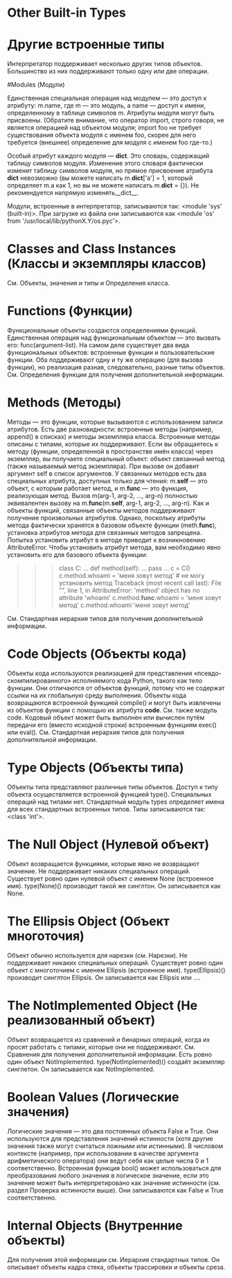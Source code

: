 #          Other Built-in Types
#          Другие встроенные типы

Интерпретатор поддерживает несколько других типов объектов. Большинство из них поддерживают
только одну или две операции.

#Modules (Модули)

Единственная специальная операция над модулем — это доступ к атрибуту: m.name, где m — это
модуль, а name — доступ к имени, определенному в таблице символов m. Атрибуты модуля могут
быть присвоены. (Обратите внимание, что оператор import, строго говоря, не является операцией
над объектом модуля; import foo не требует существования объекта модуля с именем foo, скорее
для него требуется (внешнее) определение для модуля с именем foo где-то.)

Особый атрибут каждого модуля — __dict__. Это словарь, содержащий таблицу символов модуля.
Изменение этого словаря фактически изменит таблицу символов модуля, но прямое присвоение
атрибута __dict__ невозможно (вы можете написать m.__dict__['a'] = 1, который определяет
m.a как 1, но вы не можете написать m.__dict__ = {}). Не рекомендуется напрямую изменять__dict__.

Модули, встроенные в интерпретатор, записываются так: <module 'sys' (built-in)>. При загрузке
из файла они записываются как <module 'os' from '/usr/local/lib/pythonX.Y/os.pyc'>.

# Classes and Class Instances (Классы и экземпляры классов)

См. Объекты, значения и типы и Определения класса.

# Functions (Функции)

Функциональные объекты создаются определениями функций. Единственная операция над
функциональным объектом — это вызвать его: func(argument-list).
На самом деле существует два вида функциональных объектов: встроенные функции и
пользовательские функции. Оба поддерживают одну и ту же операцию (для вызова функции), но
реализация разная, следовательно, разные типы объектов.
См. Определения функции для получения дополнительной информации.

# Methods (Методы)

Методы — это функции, которые вызываются с использованием записи атрибутов. Есть две
разновидности: встроенные методы (например, append() в списках) и методы экземпляра класса.
Встроенные методы описаны с типами, которые их поддерживают.
Если вы обращаетесь к методу (функции, определенной в пространстве имён класса) через
экземпляр, вы получаете специальный объект: объект связанный метод (также называемый метод
экземпляра). При вызове он добавит аргумент self в список аргументов. У связанных методов
есть два специальных атрибута, доступных только для чтения: m.__self__ — это объект, с
которым работает метод, и m.__func__ — это функция, реализующая метод. Вызов
m(arg-1, arg-2, ..., arg-n) полностью эквивалентен вызову на
m.__func__(m.__self__, arg-1, arg-2, ..., arg-n).
Как и объекты функций, связанные объекты методов поддерживают получение произвольных
атрибутов. Однако, поскольку атрибуты метода фактически хранятся в базовом объекте функции
(meth.__func__), установка атрибутов метода для связанных методов запрещена. Попытка
установить атрибут в методе приводит к возникновению AttributeError. Чтобы установить
атрибут метода, вам необходимо явно установить его для базового объекта функции:

>>> class C:
...     def method(self):
...         pass
...
>>> c = C()
>>> c.method.whoami = 'меня зовут метод'  # не могу установить метод
Traceback (most recent call last):
  File "<stdin>", line 1, in <module>
AttributeError: 'method' object has no attribute 'whoami'
>>> c.method.__func__.whoami = 'меня зовут метод'
>>> c.method.whoami
'меня зовут метод'

См. Стандартная иерархия типов для получения дополнительной информации.

# Code Objects (Объекты кода)

Объекты кода используются реализацией для представления «псевдо- скомпилированного»
исполняемого кода Python, такого как тело функции. Они отличаются от объектов функций,
потому что не содержат ссылки на их глобальную среду выполнения. Объекты кода возвращаются
встроенной функцией compile() и могут быть извлечены из объектов функции с помощью их
атрибута __code__. См. также модуль code.
Кодовый объект может быть выполнен или вычислен путём передачи его (вместо исходной строки)
встроенным функциям exec() или eval().
См. Стандартная иерархия типов для получения дополнительной информации.

# Type Objects (Объекты типа)

Объекты типа представляют различные типы объектов. Доступ к типу объекта осуществляется
встроенной функцией type(). Специальных операций над типами нет. Стандартный модуль types
определяет имена для всех стандартных встроенных типов.
Типы записываются так: <class 'int'>.

# The Null Object (Нулевой объект)

Объект возвращается функциями, которые явно не возвращают значение. Не поддерживает никаких
специальных операций. Существует ровно один нулевой объект с именем None (встроенное имя).
type(None)() производит такой же синглтон.
Он записывается как None.

# The Ellipsis Object (Объект многоточия)

Объект обычно используется для нарезки (см. Нарезки). Не поддерживает никаких специальных
операций. Существует ровно один объект с многоточием с именем Ellipsis (встроенное имя).
type(Ellipsis)() производит синглтон Ellipsis.
Он записывается как Ellipsis или ....

# The NotImplemented Object (Не реализованный объект)

Объект возвращается из сравнений и бинарных операций, когда их просят работать с типами,
которые они не поддерживают. См. Сравнения для получения дополнительной информации.
Есть ровно один объект NotImplemented. type(NotImplemented)() создаёт экземпляр синглетон.
Он записывается как NotImplemented.

# Boolean Values (Логические значения)

Логические значения — это два постоянных объекта False и True. Они используются для
представления значений истинности (хотя другие значения также могут считаться ложными или
истинными). В числовом контексте (например, при использовании в качестве аргумента
арифметического оператора) они ведут себя как целые числа 0 и 1 соответственно. Встроенная
функция bool() может использоваться для преобразования любого значения в логическое значение,
если это значение может быть интерпретировано как значение истинности
(см. раздел Проверка истинности выше).
Они записываются как False и True соответственно.

# Internal Objects (Внутренние объекты)

Для получения этой информации см. Иерархия стандартных типов. Он описывает объекты кадра
стека, объекты трассировки и объекты среза.